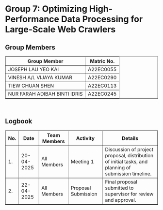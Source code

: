 # Group 7: Optimizing High-Performance Data Processing for Large-Scale Web Crawlers 

<h2>Group Members</h2>
<table border="1">
    <tr>
        <th>Group Member</th>
        <th>Matric No.</th>
    </tr>
  <tr>
        <td>JOSEPH LAU YEO KAI</td>
        <td>A22EC0055</td>
    </tr>
    <tr>
        <td>VINESH A/L VIJAYA KUMAR</td>
        <td>A22EC0290</td>
    </tr>
    <tr>
        <td>TIEW CHUAN SHEN</td>
        <td>A22EC0113</td>
    </tr>
  <tr>
        <td>NUR FARAH ADIBAH BINTI IDRIS</td>
        <td>A22EC0245</td>
    </tr>
</table>

<br>

<h2>Logbook</h2>
<table border="1">
    <tr>
        <th>No.</th>
        <th>Date</th>
        <th>Team Members</th>
        <th>Activity</th>
        <th>Details</th>
    </tr>
    <tr>
        <td>1.</td>
        <td>20-04-2025</td>
        <td>All Members</td>
        <td>Meeting 1</td>
        <td>Discussion of project proposal, distribution of initial tasks, and planning of submission timeline.</td>
    </tr>
    <tr>
        <td>2.</td>
        <td>22-04-2025</td>
        <td>All Members</td>
        <td>Proposal Submission</td>
        <td>Final proposal submitted to supervisor for review and approval.</td>
    </tr>
</table>
